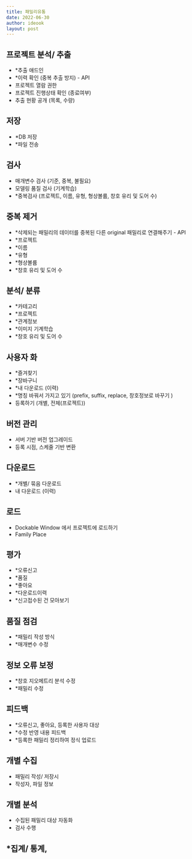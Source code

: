 ```yaml
---
title: 패밀리유통
date: 2022-06-30
author: ideook
layout: post
---
```


## 프로젝트 분석/ 추출

- *추출 애드인
- *이력 확인 (중복 추출 방지) - API
- 프로젝트 열람 권한
- 프로젝트 진행상태 확인 (종료여부)
- 추출 현황 공개 (목록, 수량)

## 저장

- *DB 저장
- *파일 전송

## 검사

- 매개변수 검사 (기준, 중복, 불필요)
- 모델링 품질 검사 (기계학습)
- *중복검사 (프로젝트, 이름, 유형, 형상볼륨, 창호 유리 및 도어 수)

## 중복 제거

- *삭제되는 패밀리의 데이터를 중복된 다른 original 패밀리로 연결해주기 - API
- *프로젝트
- *이름
- *유형
- *형상볼륨
- *창호 유리 및 도어 수

## 분석/ 분류

- *카테고리
- *프로젝트
- *관계정보
- *이미지 기계학습
- *창호 유리 및 도어 수

## 사용자 화

- *즐겨찾기
- *장바구니
- *내 다운로드 (이력)
- *명칭 바꿔서 가지고 있기 (prefix, suffix, replace, 창호정보로 바꾸기 )
- 등록하기 (개별, 전체(프로젝트))

## 버전 관리

- 서버 기반 버전 업그레이드
- 등록 시점, 스케줄 기반 변환

## 다운로드

- *개별/ 묶음 다운로드
- 내 다운로드 (이력)

## 로드

- Dockable Window 에서 프로젝트에 로드하기
- Family Place

## 평가

- *오류신고
- *품질
- *좋아요
- *다운로드이력
- *신고접수된 건 모아보기

## 품질 점검

- *패밀리 작성 방식
- *매개변수 수정

## 정보 오류 보정

- *창호 지오메트리 분석 수정
- *패밀리 수정

## 피드백

- *오류신고, 좋아요, 등록한 사용자 대상
- *수정 반영 내용 피드백
- *등록한 패밀리 정리하여 정식 업로드

## 개별 수집

- 패밀리 작성/ 저장시
- 작성자, 파일 정보

## 개별 분석

- 수집된 패밀리 대상 자동화
- 검사 수행

## *집계/ 통계, 